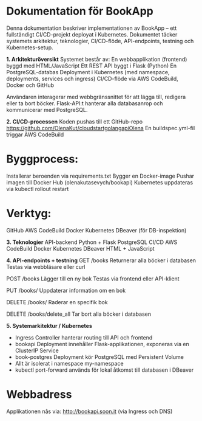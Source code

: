 # Dokumentation för BookApp
Denna dokumentation beskriver implementationen av BookApp – ett fullständigt CI/CD-projekt deployat i Kubernetes. Dokumentet täcker systemets arkitektur, teknologier, CI/CD-flöde, API-endpoints, testning och Kubernetes-setup.

**1. Arkitekturöversikt**
Systemet består av:
En webbapplikation (frontend) byggd med HTML/JavaScript
Ett REST API byggt i Flask (Python)
En PostgreSQL-databas
Deployment i Kubernetes (med namespace, deployments, services och ingress)
CI/CD-flöde via AWS CodeBuild, Docker och GitHub

Användaren interagerar med webbgränssnittet för att lägga till, redigera eller ta bort böcker. Flask-API:t hanterar alla databasanrop och kommunicerar med PostgreSQL.

**2. CI/CD-processen**
Koden pushas till ett GitHub-repo https://github.com/OlenaKut/cloudstartgolangapiOlena
En buildspec.yml-fil triggar AWS CodeBuild

# Byggprocess:
Installerar beroenden via requirements.txt
Bygger en Docker-image
Pushar imagen till Docker Hub (olenakutasevych/bookapi)
Kubernetes uppdateras via kubectl rollout restart

# Verktyg:
GitHub
AWS CodeBuild
Docker
Kubernetes
DBeaver (för DB-inspektion)

**3. Teknologier**
API-backend
Python + Flask
PostgreSQL
CI/CD
AWS CodeBuild
Docker
Kubernetes
DBeaver
HTML + JavaScript

**4. API-endpoints + testning**
GET /books
 Returnerar alla böcker i databasen
 Testas via webbläsare eller curl

POST /books
 Lägger till en ny bok
 Testas via frontend eller API-klient

PUT /books/<id>
 Uppdaterar information om en bok

DELETE /books/<id>
 Raderar en specifik bok

DELETE /books/delete_all
 Tar bort alla böcker i databasen

**5. Systemarkitektur / Kubernetes**
- Ingress Controller hanterar routing till API och frontend
- bookapi Deployment innehåller Flask-applikationen, exponeras via en ClusterIP Service
- book-postgres Deployment kör PostgreSQL med Persistent Volume
- Allt är isolerat i namespace my-namespace
- kubectl port-forward används för lokal åtkomst till databasen i DBeaver

# Webbadress
Applikationen nås via:
 http://bookapi.soon.it (via Ingress och DNS)
